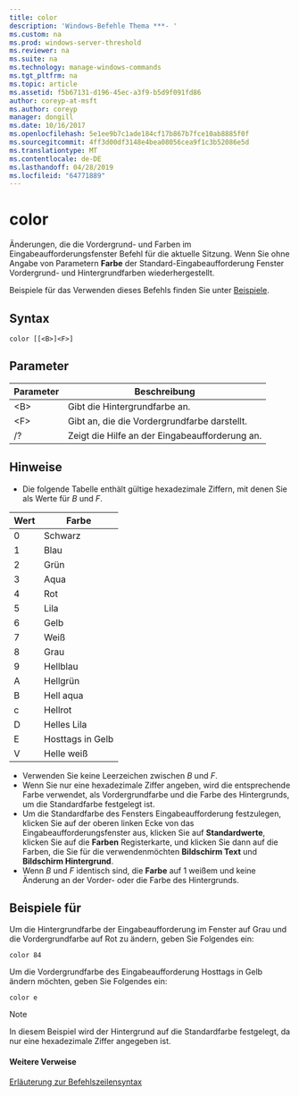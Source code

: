 ```yaml
---
title: color
description: 'Windows-Befehle Thema ***- '
ms.custom: na
ms.prod: windows-server-threshold
ms.reviewer: na
ms.suite: na
ms.technology: manage-windows-commands
ms.tgt_pltfrm: na
ms.topic: article
ms.assetid: f5b67131-d196-45ec-a3f9-b5d9f091fd86
author: coreyp-at-msft
ms.author: coreyp
manager: dongill
ms.date: 10/16/2017
ms.openlocfilehash: 5e1ee9b7c1ade184cf17b867b7fce10ab8885f0f
ms.sourcegitcommit: 4ff3d00df3148e4bea08056cea9f1c3b52086e5d
ms.translationtype: MT
ms.contentlocale: de-DE
ms.lasthandoff: 04/28/2019
ms.locfileid: "64771889"
---
```

# <a name="color"></a>color



Änderungen, die die Vordergrund- und Farben im Eingabeaufforderungsfenster Befehl für die aktuelle Sitzung. Wenn Sie ohne Angabe von Parametern **Farbe** der Standard-Eingabeaufforderung Fenster Vordergrund- und Hintergrundfarben wiederhergestellt.

Beispiele für das Verwenden dieses Befehls finden Sie unter [Beispiele](#BKMK_examples).

## <a name="syntax"></a>Syntax

```
color [[<B>]<F>]
```

## <a name="parameters"></a>Parameter

|Parameter|Beschreibung|
|---------|-----------|
|\<B>|Gibt die Hintergrundfarbe an.|
|\<F>|Gibt an, die die Vordergrundfarbe darstellt.|
|/?|Zeigt die Hilfe an der Eingabeaufforderung an.|

## <a name="remarks"></a>Hinweise

-   Die folgende Tabelle enthält gültige hexadezimale Ziffern, mit denen Sie als Werte für *B* und *F*.

|Wert|Farbe|
|-----|-----|
|0|Schwarz|
|1|Blau|
|2|Grün|
|3|Aqua|
|4|Rot|
|5|Lila|
|6|Gelb|
|7|Weiß|
|8|Grau|
|9|Hellblau|
|A|Hellgrün|
|B|Hell aqua|
|c|Hellrot|
|D|Helles Lila|
|E|Hosttags in Gelb|
|V|Helle weiß|
    
-   Verwenden Sie keine Leerzeichen zwischen *B* und *F*.
-   Wenn Sie nur eine hexadezimale Ziffer angeben, wird die entsprechende Farbe verwendet, als Vordergrundfarbe und die Farbe des Hintergrunds, um die Standardfarbe festgelegt ist.
-   Um die Standardfarbe des Fensters Eingabeaufforderung festzulegen, klicken Sie auf der oberen linken Ecke von das Eingabeaufforderungsfenster aus, klicken Sie auf **Standardwerte**, klicken Sie auf die **Farben** Registerkarte, und klicken Sie dann auf die Farben, die Sie für die verwendenmöchten **Bildschirm Text** und **Bildschirm Hintergrund**.
-   Wenn *B* und *F* identisch sind, die **Farbe** auf 1 weißem und keine Änderung an der Vorder- oder die Farbe des Hintergrunds.

## <a name="BKMK_examples"></a>Beispiele für

Um die Hintergrundfarbe der Eingabeaufforderung im Fenster auf Grau und die Vordergrundfarbe auf Rot zu ändern, geben Sie Folgendes ein:
```
color 84
```
Um die Vordergrundfarbe des Eingabeaufforderung Hosttags in Gelb ändern möchten, geben Sie Folgendes ein:
```
color e
```

> [!NOTE]
> In diesem Beispiel wird der Hintergrund auf die Standardfarbe festgelegt, da nur eine hexadezimale Ziffer angegeben ist.

#### <a name="additional-references"></a>Weitere Verweise

[Erläuterung zur Befehlszeilensyntax](command-line-syntax-key.md)
